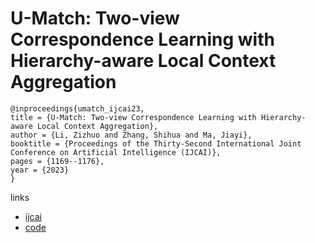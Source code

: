 # U-Match: Two-view Correspondence Learning with Hierarchy-aware Local Context Aggregation

```
@inproceedings{umatch_ijcai23,
title = {U-Match: Two-view Correspondence Learning with Hierarchy-aware Local Context Aggregation},
author = {Li, Zizhuo and Zhang, Shihua and Ma, Jiayi},
booktitle = {Proceedings of the Thirty-Second International Joint Conference on Artificial Intelligence (IJCAI)},
pages = {1169--1176},
year = {2023}
}
```

links
- [ijcai](https://www.ijcai.org/proceedings/2023/130)
- [code](https://github.com/ZizhuoLi/U-Match)
